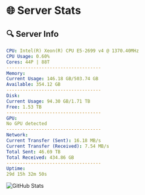 # 🌐 Server Stats
## 🔍 Server Info
```yaml
CPU: Intel(R) Xeon(R) CPU E5-2699 v4 @ 1370.40MHz
CPU Usage: 0.60%
Cores: 44P | 88T
-----------------------------------
Memory:
Current Usage: 146.18 GB/503.74 GB
Available: 354.12 GB
-----------------------------------
Disk:
Current Usage: 94.30 GB/1.71 TB
Free: 1.53 TB
-----------------------------------
GPU:
No GPU detected
-----------------------------------
Network:
Current Transfer (Sent): 16.18 MB/s
Current Transfer (Received): 7.54 MB/s
Total Sent: 46.69 TB
Total Received: 434.86 GB
-----------------------------------
Uptime:
29d 15h 32m 50s
```
![GitHub Stats](https://img.shields.io/badge/Updated-2025-04-06_12:55:39-blue)